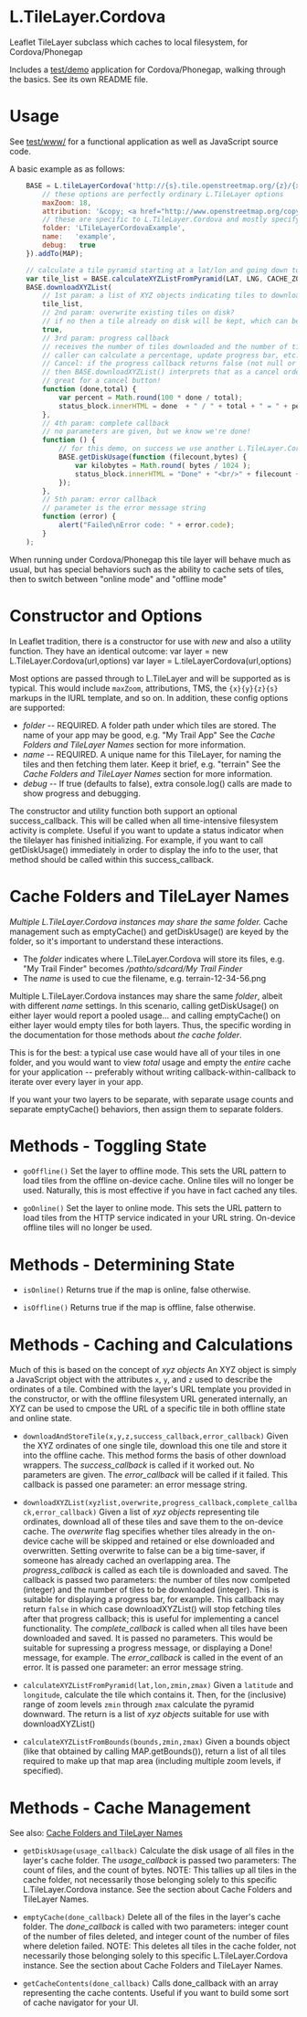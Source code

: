 # L.TileLayer.Cordova

Leaflet TileLayer subclass which caches to local filesystem, for Cordova/Phonegap

Includes a [test/demo](https://github.com/gregallensworth/L.TileLayer.Cordova/tree/master/test) application for Cordova/Phonegap, walking through the basics. See its own README file.

# Usage

See [test/www/](https://github.com/gregallensworth/L.TileLayer.Cordova/tree/master/test/www) for a functional application as well as JavaScript source code.

A basic example as as follows:

```js
    BASE = L.tileLayerCordova('http://{s}.tile.openstreetmap.org/{z}/{x}/{y}.png', {
        // these options are perfectly ordinary L.TileLayer options
        maxZoom: 18,
        attribution: '&copy; <a href="http://www.openstreetmap.org/copyright/">OpenStreetMap contributors</a>',
        // these are specific to L.TileLayer.Cordova and mostly specify where to store the tiles on disk
        folder: 'LTileLayerCordovaExample',
        name:   'example',
        debug:   true
    }).addTo(MAP);

    // calculate a tile pyramid starting at a lat/lon and going down to a stated range of zoom levels
    var tile_list = BASE.calculateXYZListFromPyramid(LAT, LNG, CACHE_ZOOM_MIN, CACHE_ZOOM_MAX);
    BASE.downloadXYZList(
        // 1st param: a list of XYZ objects indicating tiles to download
        tile_list,
        // 2nd param: overwrite existing tiles on disk?
        // if no then a tile already on disk will be kept, which can be a big time saver
        true,
        // 3rd param: progress callback
        // receives the number of tiles downloaded and the number of tiles total
        // caller can calculate a percentage, update progress bar, etc.
        // Cancel: if the progress callback returns false (not null or undefined, but false)
        // then BASE.downloadXYZList() interprets that as a cancel order and will cease downloading tiles
        // great for a cancel button!
        function (done,total) {
            var percent = Math.round(100 * done / total);
            status_block.innerHTML = done  + " / " + total + " = " + percent + "%";
        },
        // 4th param: complete callback
        // no parameters are given, but we know we're done!
        function () {
            // for this demo, on success we use another L.TileLayer.Cordova feature and show the disk usage!
            BASE.getDiskUsage(function (filecount,bytes) {
                var kilobytes = Math.round( bytes / 1024 );
                status_block.innerHTML = "Done" + "<br/>" + filecount + " files" + "<br/>" + kilobytes + " kB";
            });
        },
        // 5th param: error callback
        // parameter is the error message string
        function (error) {
            alert("Failed\nError code: " + error.code);
        }
    );
```

When running under Cordova/Phonegap this tile layer will behave much as usual, but has special behaviors such as the ability to cache sets of tiles, then to switch between "online mode" and "offline mode"

# Constructor and Options

In Leaflet tradition, there is a constructor for use with _new_ and also a utility function. They have an identical outcome:
    var layer = new L.TileLayer.Cordova(url,options)
    var layer = L.tileLayerCordova(url,options)

Most options are passed through to L.TileLayer and will be supported as is typical. This would include `maxZoom`, attributions, TMS, the `{x}{y}{z}{s}` markups in the IURL template, and so on.
In addition, these config options are supported:
* *folder* -- REQUIRED. A folder path under which tiles are stored. The name of your app may be good, e.g. "My Trail App" See the _Cache Folders and TileLayer Names_ section for more information.
* *name* -- REQUIRED. A unique name for this TileLayer, for naming the tiles and then fetching them later. Keep it brief, e.g. "terrain" See the _Cache Folders and TileLayer Names_ section for more information.
* *debug* -- If true (defaults to false), extra console.log() calls are made to show progress and debugging.

The constructor and utility function both support an optional success_callback.  This will be called when all time-intensive filesystem activity is complete.  Useful if you want to update a status indicator when the tilelayer has finished initializing.  For example, if you want to call getDiskUsage() immediately in order to display the info to the user, that method should be called within this success_callback.

# Cache Folders and TileLayer Names

*Multiple L.TileLayer.Cordova instances may share the same folder.* Cache management such as emptyCache() and getDiskUsage() are keyed by the folder, so it's important to understand these interactions.

* The _folder_ indicates where L.TileLayer.Cordova will store its files, e.g. "My Trail Finder" becomes _/pathto/sdcard/My Trail Finder_
* The _name_ is used to cue the filename, e.g. terrain-12-34-56.png

Multiple L.TileLayer.Cordova instances may share the same _folder_, albeit with different _name_ settings. In this scenario, calling getDiskUsage() on either layer would report a pooled usage... and calling emptyCache() on either layer would empty tiles for both layers. Thus, the specific wording in the documentation for those methods about _the cache folder_.

This is for the best: a typical use case would have all of your tiles in one folder, and you would want to view _total_ usage and empty the _entire_ cache for your application -- preferably without writing callback-within-callback to iterate over every layer in your app.

If you want your two layers to be separate, with separate usage counts and separate emptyCache() behaviors, then assign them to separate folders.

# Methods - Toggling State

- `goOffline()`
Set the layer to offline mode. This sets the URL pattern to load tiles from the offline on-device cache. Online tiles will no longer be used. Naturally, this is most effective if you have in fact cached any tiles.

- `goOnline()`
Set the layer to online mode. This sets the URL pattern to load tiles from the HTTP service indicated in your URL string. On-device offline tiles will no longer be used.

# Methods - Determining State

- `isOnline()`
Returns true if the map is online, false otherwise.

- `isOffline()`
Returns true if the map is offline, false otherwise.

# Methods - Caching and Calculations

Much of this is based on the concept of _xyz objects_ An XYZ object is simply a JavaScript object with the attributes `x`, `y`, and `z` used to describe the ordinates of a tile. Combined with the layer's URL template you provided in the constructor, or with the offline filesystem URL generated internally, an XYZ can be used to cmpose the URL of a specific tile in both offline state and online state.

- `downloadAndStoreTile(x,y,z,success_callback,error_callback)`
Given the XYZ ordinates of one single tile, download this one tile and store it into the offline cache. This method forms the basis of other download wrappers.
The _success_callback_ is called if it worked out. No parameters are given.
The _error_callback_ will be called if it failed. This callback is passed one parameter: an error message string.

- `downloadXYZList(xyzlist,overwrite,progress_callback,complete_callback,error_callback)`
Given a list of _xyz objects_ representing tile ordinates, download all of these tiles and save them to the on-device cache.
The _overwrite_ flag specifies whether tiles already in the on-device cache will be skipped and retained or else downloaded and overwritten. Setting overwrite to false can be a big time-saver, if someone has already cached an overlapping area.
The _progress_callback_ is called as each tile is downloaded and saved. The callback is passed two parameters: the number of tiles now comlpeted (integer) and the number of tiles to be downloaded (integer). This is suitable for displaying a progress bar, for example. This callback may return `false` in which case downloadXYZList() will stop fetching tiles after that progress callback; this is useful for implementing a cancel functionality.
The _complete_callback_ is called when all tiles have been downloaded and saved. It is passed no parameters. This would be suitable for supressing a progress message, or displaying a Done! message, for example.
The _error_callback_ is called in the event of an error. It is passed one parameter: an error message string.

- `calculateXYZListFromPyramid(lat,lon,zmin,zmax)`
Given a `latitude` and `longitude`, calculate the tile which contains it. Then, for the (inclusive) range of zoom levels `zmin` through `zmax` calculate the pyramid downward.
The return is a list of _xyz objects_ suitable for use with downloadXYZList()

- `calculateXYZListFromBounds(bounds,zmin,zmax)`
Given a bounds object (like that obtained by calling MAP.getBounds()), return a list of all tiles required to make up that map area (including multiple zoom levels, if specified).

# Methods - Cache Management

See also: [Cache Folders and TileLayer Names](https://github.com/gregallensworth/L.TileLayer.Cordova#cachefoldersandtileLayernames)

- `getDiskUsage(usage_callback)`
Calculate the disk usage of all files in the layer's cache folder. The _usage_callback_ is passed two parameters: The count of files, and the count of bytes.
NOTE: This tallies up all tiles in the cache folder, not necessarily those belonging solely to this specific L.TileLayer.Cordova instance. See the section about Cache Folders and TileLayer Names.

- `emptyCache(done_callback)`
Delete all of the files in the layer's cache folder. The _done_callback_ is called with two parameters: integer count of the number of files deleted, and integer count of the number of files where deletion failed.
NOTE: This deletes all tiles in the cache folder, not necessarily those belonging solely to this specific L.TileLayer.Cordova instance. See the section about Cache Folders and TileLayer Names.

- `getCacheContents(done_callback)`
Calls done_callback with an array representing the cache contents.  Useful if you want to build some sort of cache navigator for your UI.
